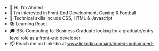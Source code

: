 - 👋 Hi, I’m Ahmed
- 👀 I’m interested in Front-End Development, Gaming & Football
- 🌱 Technical skills include CSS, HTML & Javascript
- :books: Learning React
- :mortar_board:  BSc Computing for Business Graduate looking for a graduate/entry level role as a front-end developer
- 📫 Reach me on Linkedin at www.linkedin.com/in/ahmed-muhammed-

